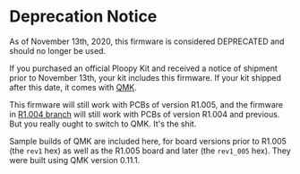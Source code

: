 # Deprecation Notice

As of November 13th, 2020, this firmware is considered DEPRECATED and should no longer be used.

If you purchased an official Ploopy Kit and received a notice of shipment prior to November 13th, your kit includes this firmware. If your kit shipped after this date, it comes with [QMK](https://github.com/qmk/qmk_firmware).

This firmware will still work with PCBs of version R1.005, and the firmware in [R1.004 branch](https://github.com/ploopyco/trackball/tree/r1.004) will still work with PCBs of version R1.004 and previous. But you really ought to switch to QMK. It's the shit.

Sample builds of QMK are included here, for board versions prior to R1.005 (the `rev1` hex) as well as the R1.005 board and later (the `rev1_005` hex). They were built using QMK version 0.11.1.
